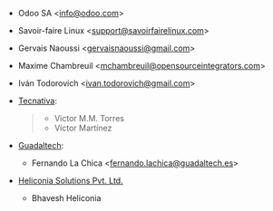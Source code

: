 - Odoo SA \<<info@odoo.com>\>

- Savoir-faire Linux \<<support@savoirfairelinux.com>\>

- Gervais Naoussi \<<gervaisnaoussi@gmail.com>\>

- Maxime Chambreuil \<<mchambreuil@opensourceintegrators.com>\>

- Iván Todorovich \<<ivan.todorovich@gmail.com>\>

- [Tecnativa](https://www.tecnativa.com):

  > - Victor M.M. Torres
  > - Víctor Martínez

- [Guadaltech](https://www.guadaltech.es):

  - Fernando La Chica \<<fernando.lachica@guadaltech.es>\>
- [Heliconia Solutions Pvt. Ltd.](https://www.heliconia.io)
  - Bhavesh Heliconia
